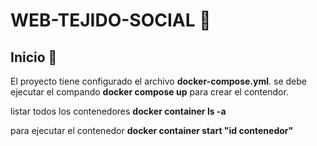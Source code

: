 # WEB-TEJIDO-SOCIAL 📝  
  

## Inicio  🚀  
El proyecto tiene configurado el archivo **docker-compose.yml**. 
se debe ejecutar el compando **docker compose up** para crear el contendor. 

listar todos los contenedores **docker container ls -a**

para ejecutar el contenedor **docker container start "id contenedor"**

